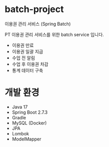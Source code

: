 # batch-project
이용권 관리 서비스 (Spring Batch)

PT 이용권 관리 서비스를 위한 batch service 입니다. 
- 이용권 만료
- 이용권 일괄 지급
- 수업 전 알림
- 수업 후 이용권 차감 
- 통계 데이터 구축


# 개발 환경
- Java 17
- Spring Boot 2.7.3
- Gradle
- MySQL (Docker)
- JPA
- Lombok
- ModelMapper
